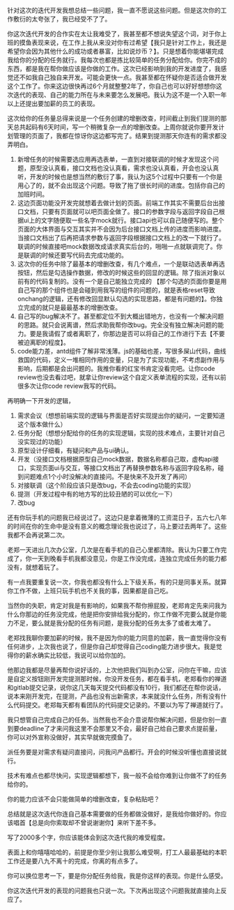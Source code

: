 针对这次的迭代开发我想总结一些问题，我一直不愿说这些问题。但是这次你的工作敷衍的太夸张了，我已经受不了了。

你这次迭代开发的合作实在太让我难受了，我甚至都不想说失望这个词，对于你上班的摸鱼表现来说，在工作上我从来没对你有过希望【我只是针对工作上，我还是希望你会因为其他什么的成功或者暴富，比如说炒币？】。只是想着你能堪堪完成我给你的分配的任务就行。我每次也都是拣比较简单的任务分配给你。你完不成的东西，都是我在帮你做应该是你做的工作。这次已经影响到我的开发进度了，我感觉还不如我自己独自来开发。可能会更快一点。我甚至都在怀疑你是否适合做开发这个工作了。你来这边很快再过6个月就整整2年了，你自己也可以好好想想你这次迭代的表现、自己的能力所在与未来要怎么发展吧。我认为这不是一个入职一年以上还提出要加薪的员工的表现。

这次给你的任务量总得来说是一个任务创建的增删改查，时间截止到我们提测的那天总共起码有6天时间，写一个稍微复杂一点的增删改查。上周你就说你要开发计划管理的页面了，我都在惊讶你这边都写完了。结果到提测那天你连有的需求都没弄明白。

1. 新增任务的时候需要选应用再选表单，一直到对接联调的时候才发现这个问题，原型没认真看，接口文档也没认真看，需求也没认真看，开会也没认真听，开发的时候也是想当然的敷衍了事，我认为这5个过程中只要有一个你是用心了的，就不会出现这个问题。导致了拖了很长时间的进度。包括你自己的加班时间。
2. 这边页面功能没开发完就想着去做计划的页面。前端工作其实不需要后台出接口文档，只要有页面就可以吧页面全做了。接口的参数字段与返回字段自己根据ui上的文字随便取一些名字mock就行。接口api也可以自己随便写的。整个页面的大体界面与交互其实并不会因为后台接口文档上传的进度而影响进度。当接口文档出了后再把请求参数与返回字段根据接口文档上的改一下就行了。联调的时候直接吧mock数据改成请求真实后台的，啪啪一点就联调完了。你是联调的时候还要写代码去完成功能的。
3. 这次你的任务中除了最基本的增删改查，有几个难点，一个是联动选表单再选按钮，然后是勾选操作数据，修改的时候这些的回显的逻辑。除了指派对象以前有的代码复制的。没有一个是自己能独立完成的 【那个勾选的页面你要是用自己写的那个组件也是会碰到用我写的组件的问题的，就是表格reset导致onchang的逻辑，还有修改回显默认勾选的实现思路，都是有问题的】。你独立完成的就只是最最基本的增删改查。
4. 自己写的bug解决不了。甚至都定位不到大概出错地方，也没有一个解决问题的思路。就只会说离谱，然后求助我帮你改bug。完全没有独立解决问题的能力。要是我请假了或者离职了，你那边是否可以将自己的工作进行下去【不要被迫离职的程度】。
5. code能力差，antd组件了解非常浅薄。js的基础也差，写很多屎山代码，曲线救国的代码，定义一堆相同作用的变量，只是为了实现功能，不考虑副作用与影响，后期都是会出问题的。我推你看的红宝书肯定没看完吧。让你code review也没去看过吧，就拿让你review这个自定义表单流程的实现，还有以前很多次让你code review我写的代码。


再明确一下开发的逻辑，

1. 需求会议（想想前端实现的逻辑与界面是否好实现提出你的疑问，一定要知道这个版本做什么）
2. 任务分配（想想分配给你的任务的实现逻辑，实现的技术难点，主要针对自己没实现过的功能）
3. 原型设计仔细看，有疑问和产品与ui确认。
4. 开发（没接口文档根据原型自己mock数据，数据名称都自己取，虚构api接口，实现页面ui与交互，等接口文档出了再替换参数名称与返回字段名称，碰到问题难点1个小时没解决的直接问。不是快来不及开发了再问）
5. 对接联调（这个阶段应该只是改bug，不会去coding功能的实现）
6. 提测（开发过程中有的地方写的比较丑陋的可以优化一下）
7. 改bug

还有你玩手机的问题我已经说过了。这边只是拿着微薄的工资混日子，五六七八年的时间在你的生命中是没有意义的概念理论我也说过了，马上要过去两年了。这些我都不会再说第二次。

老郑一天进出几次办公室，几次是在看手机的自己心里都清除。我认为只要工作完成了，你一天到晚看手机我都没意见，你是工作没完成，连独立完成任务的能力都没有，就想着玩了。

有一点我要重复说一次，你我也都没有什么上下级关系，有的只是同事关系。就算你工作不做，上班只玩手机也不关我的事，因果都是自己吃。

当然你的失职，肯定对我是有影响的，如果我不帮你擦屁股，老郑肯定先来问我为什么你那边的任务没完成，他是把你安排给我分配的，你工作做不完要么就是你能力不足，要么就是我分配的任务有问题，是我分配的任务太多了或者太难了。

老郑找我聊你要加薪的时候，我不是因为你的能力同意的加薪，我一直觉得你没有任何进步，上次我也说了，但是你自己却觉得自己coding能力进步很大。我是觉得你的薪水确实比较低，我说可以给你加的。

他那边我都是尽量再帮你说好话的，上次他把我们叫到办公室，问你在干嘛，应该是自定义按钮刚开发完提测那时候，你没开发任务，都在看手机，老郑看你的禅道和gitlab提交记录，说你这几天每天提交代码都没有10行，我们都还在帮你说话，说本来刚开发完，在提测，产品也没有出新需求，本来就没什么任务，所有没有什么代码提交。老郑每天都有看团队的代码提交记录的。不要以为写了禅道就行了。

我只想管自己完成自己的任务。当然我也不会介意说帮你解决问题，但是你别一直到要deadline了才来问我这里不会那里又不会，最好自己给自己要求点提前量，你可以对外宣称没做好，其实早就做完摸鱼了。

派任务要是对需求有疑问直接问，问我问产品都行。开会的时候没听懂也直接说就行。

技术有难点也都尽快问，实现逻辑都想下，我一般不会给你难到让你做不了的任务给你的。

你的能力应该不会只能做简单的增删改查，复杂粘贴吧？

总结就是这次迭代你连自己基本需要做的任务都做没做好，是我给你做好的。你应该唱首【总是向你索取却不曾说谢谢你】来听下差不多。

写了2000多个字，你应该能体会到这次迭代我的难受程度。

表面上和你嘻嘻哈哈的，前提是你至少别让我那么难受啊，打工人最最基础的本职工作还是要八九不离十的完成，你离的有点多了。

你可以换位思考一下，要是你分配任务给我，我是你这样的表现。你是什么感受。

你这次迭代开发的表现的问题我也只说一次。下次再出现这个问题我就直接向上反应了。
